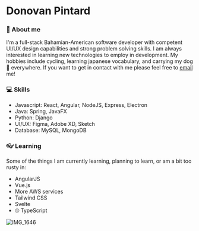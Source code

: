 # Donovan Pintard
### 📖 About me 
I'm a full-stack Bahamian-American software developer with competent UI/UX design capabilities and strong problem solving skills. I am always interested in learning new
technologies to employ in development. My hobbies include cycling, learning japanese vocabulary, and carrying my dog 🐩 everywhere. If you want to get in
contact with me please feel free to [email](mailto:donovanpintard@gmail.com) me!

### 💻 Skills
- Javascript:   React, Angular, NodeJS, Express, Electron
- Java:         Spring, JavaFX
- Python:       Django
- UI/UX:        Figma, Adobe XD, Sketch
- Database:     MySQL, MongoDB

### 👓 Learning
Some of the things I am currently learning, planning to learn, or am a bit too rusty in:
- AngularJS
- Vue.js
- More AWS services
- Tailwind CSS
- Svelte
- 🙄 TypeScript

![IMG_1646](https://user-images.githubusercontent.com/86621108/125308406-dfd85780-e2fe-11eb-9946-e9d16f7e2310.jpeg)
